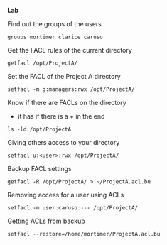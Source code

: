 **Lab**

Find out the groups of the users
```
groups mortimer clarice caruso
```

Get the FACL rules of the current directory
```
getfacl /opt/ProjectA/
```

Set the FACL of the Project A directory
```
setfacl -m g:managers:rwx /opt/ProjectA/
```

Know if there are FACLs on the directory
- it has if there is a + in the end
```
ls -ld /opt/ProjectA
```

Giving others access to your directory
```
setfacl u:<user>:rwx /opt/ProjectA/
```

Backup FACL settings
```
getfacl -R /opt/ProjectA/ > ~/ProjectA.acl.bu
```

Removing access for a user using ACLs
```
setfacl -m user:caruso:--- /opt/ProjectA/
```

Getting ACLs from backup
```
setfacl --restore=/home/mortimer/ProjectA.acl.bu
```
